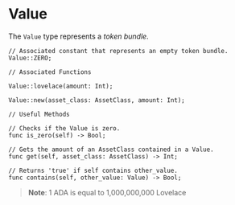 # Value

The `Value` type represents a *token bundle*.

```go, noplaypen
// Associated constant that represents an empty token bundle.
Value::ZERO;

// Associated Functions

Value::lovelace(amount: Int);

Value::new(asset_class: AssetClass, amount: Int);

// Useful Methods

// Checks if the Value is zero.
func is_zero(self) -> Bool;

// Gets the amount of an AssetClass contained in a Value.
func get(self, asset_class: AssetClass) -> Int;

// Returns 'true' if self contains other_value.
func contains(self, other_value: Value) -> Bool;
```

>**Note**: 1 ADA is equal to 1,000,000,000 Lovelace
